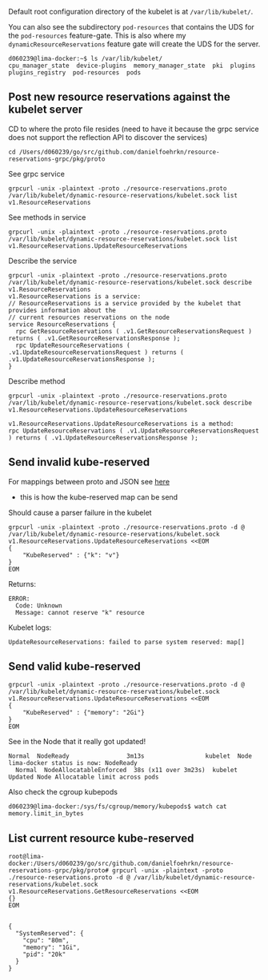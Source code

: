 Default root configuration directory of the kubelet is at `/var/lib/kubelet/`.

You can also see the subdirectory `pod-resources` that contains the UDS for the `pod-resources` feature-gate.
This is also where my `dynamicResourceReservations` feature gate will create the UDS for the server.

```
d060239@lima-docker:~$ ls /var/lib/kubelet/
cpu_manager_state  device-plugins  memory_manager_state  pki  plugins  plugins_registry  pod-resources  pods
```


## Post new resource reservations against the kubelet server

CD to where the proto file resides (need to have it because the grpc service does not
support the reflection API to discover the services)

```
cd /Users/d060239/go/src/github.com/danielfoehrkn/resource-reservations-grpc/pkg/proto
```


See grpc service
```
grpcurl -unix -plaintext -proto ./resource-reservations.proto /var/lib/kubelet/dynamic-resource-reservations/kubelet.sock list
v1.ResourceReservations
```

See methods in service
```
grpcurl -unix -plaintext -proto ./resource-reservations.proto /var/lib/kubelet/dynamic-resource-reservations/kubelet.sock list
v1.ResourceReservations.UpdateResourceReservations
```

Describe the service

```
grpcurl -unix -plaintext -proto ./resource-reservations.proto /var/lib/kubelet/dynamic-resource-reservations/kubelet.sock describe v1.ResourceReservations
v1.ResourceReservations is a service:
// ResourceReservations is a service provided by the kubelet that provides information about the
// current resources reservations on the node
service ResourceReservations {
  rpc GetResourceReservations ( .v1.GetResourceReservationsRequest ) returns ( .v1.GetResourceReservationsResponse );
  rpc UpdateResourceReservations ( .v1.UpdateResourceReservationsRequest ) returns ( .v1.UpdateResourceReservationsResponse );
}
```

Describe method

```
grpcurl -unix -plaintext -proto ./resource-reservations.proto /var/lib/kubelet/dynamic-resource-reservations/kubelet.sock describe v1.ResourceReservations.UpdateResourceReservations

v1.ResourceReservations.UpdateResourceReservations is a method:
rpc UpdateResourceReservations ( .v1.UpdateResourceReservationsRequest ) returns ( .v1.UpdateResourceReservationsResponse );
```



## Send invalid kube-reserved

For mappings between proto and JSON see [here](https://developers.google.com/protocol-buffers/docs/proto3#json)
 - this is how the kube-reserved map can be send


Should cause a parser failure in the kubelet
```
grpcurl -unix -plaintext -proto ./resource-reservations.proto -d @ /var/lib/kubelet/dynamic-resource-reservations/kubelet.sock v1.ResourceReservations.UpdateResourceReservations <<EOM
{
    "KubeReserved" : {"k": "v"}
}
EOM
```

Returns:
```
ERROR:
  Code: Unknown
  Message: cannot reserve "k" resource
```

Kubelet logs:

```
UpdateResourceReservations: failed to parse system reserved: map[]
```

## Send valid kube-reserved

```
grpcurl -unix -plaintext -proto ./resource-reservations.proto -d @ /var/lib/kubelet/dynamic-resource-reservations/kubelet.sock v1.ResourceReservations.UpdateResourceReservations <<EOM
{
    "KubeReserved" : {"memory": "2Gi"}
}
EOM
```



See in the Node that it really got updated!

```
Normal  NodeReady                3m13s                 kubelet  Node lima-docker status is now: NodeReady
  Normal  NodeAllocatableEnforced  38s (x11 over 3m23s)  kubelet  Updated Node Allocatable limit across pods
```

Also check the cgroup kubepods
```
d060239@lima-docker:/sys/fs/cgroup/memory/kubepods$ watch cat memory.limit_in_bytes
```

## List current resource kube-reserved

```
root@lima-docker:/Users/d060239/go/src/github.com/danielfoehrkn/resource-reservations-grpc/pkg/proto# grpcurl -unix -plaintext -proto ./resource-reservations.proto -d @ /var/lib/kubelet/dynamic-resource-reservations/kubelet.sock v1.ResourceReservations.GetResourceReservations <<EOM
{}
EOM


{
  "SystemReserved": {
    "cpu": "80m",
    "memory": "1Gi",
    "pid": "20k"
  }
}
```